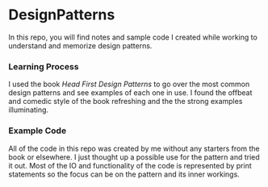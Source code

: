 # DesignPatterns
In this repo, you will find notes and sample code I created while working to understand and memorize design patterns.

### Learning Process

I used the book *Head First Design Patterns* to go over the most common design patterns and see 
examples of each one in use. I found the offbeat and comedic style of the book refreshing and the 
the strong examples illuminating.

### Example Code

All of the code in this repo was created by me without any starters from the book or elsewhere. 
I just thought up a possible use for the pattern and tried it out. Most of the IO and functionality 
of the code is represented by print statements so the focus can be on the pattern and its inner 
workings.

